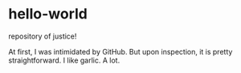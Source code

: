 # hello-world
repository of justice!

At first, I was intimidated by GitHub. But upon inspection, it is pretty straightforward.
I like garlic. A lot.
